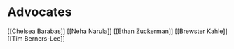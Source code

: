 # Advocates
[[Chelsea Barabas]]
[[Neha Narula]]
[[Ethan Zuckerman]]
[[Brewster Kahle]]
[[Tim Berners-Lee]]